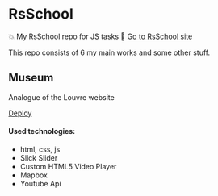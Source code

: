 # RsSchool

💥 My RsSchool repo for JS tasks 👀 [Go to RsSchool site](https://rs.school/)

This repo consists of 6 my main works and some other stuff.

## Museum 
Analogue of the Louvre website

[Deploy](https://sashtje.github.io/rsschool/museum-dom/)

#### Used technologies:
- html, css, js
- Slick Slider
- Custom HTML5 Video Player
- Mapbox
- Youtube Api

